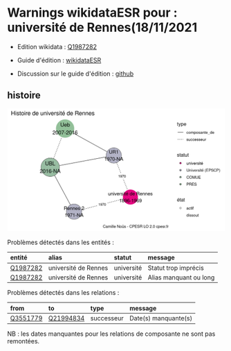 Warnings wikidataESR pour : université de Rennes(18/11/2021
================

- Edition wikidata : [Q1987282](https://www.wikidata.org/wiki/Q1987282)
- Guide d'édition : [wikidataESR](https://github.com/cpesr/wikidataESR/)

- Discussion sur le guide d'édition : [github](https://github.com/cpesr/wikidataESR/issues)



## histoire 

![Graphique non généré](Q1987282-histoire.png) 

Problèmes détectés dans les entités :

|entité                                             |alias                |statut     |message                |
|:--------------------------------------------------|:--------------------|:----------|:----------------------|
|[Q1987282](https://www.wikidata.org/wiki/Q1987282) |université de Rennes |université |Statut trop imprécis   |
|[Q1987282](https://www.wikidata.org/wiki/Q1987282) |université de Rennes |université |Alias manquant ou long |

Problèmes détectés dans les relations :

|from                                               |to                                                   |type       |message              |
|:--------------------------------------------------|:----------------------------------------------------|:----------|:--------------------|
|[Q3551779](https://www.wikidata.org/wiki/Q3551779) |[Q21994834](https://www.wikidata.org/wiki/Q21994834) |successeur |Date(s) manquante(s) |

NB : les dates manquantes pour les relations de composante ne sont pas remontées. 

